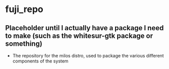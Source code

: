 # fuji_repo
## Placeholder until I actually have a package I need to make (such as the whitesur-gtk package or something)
- The repository for the milos distro, used to package the various different components of the system
